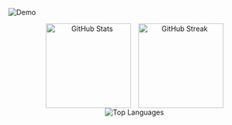 ![Demo](https://raw.githubusercontent.com/SeaHuyty/SeaHuyty/main/dp2kuk914o9y_gif%20(1731%C3%97560).gif)

<div align="center">
  <div style="display: flex; justify-content: center; align-items: center; gap: 15px;">
    <img src="https://github-readme-stats.vercel.app/api?username=SeaHuyty&show_icons=true&theme=default" alt="GitHub Stats" style="height: 170px; width: auto;" />
    <img src="https://nirzak-streak-stats.vercel.app/?user=SeaHuyty&theme=default" alt="GitHub Streak" style="height: 170px; width: auto;" />
  </div>
  <img src="https://github-readme-stats.vercel.app/api/top-langs/?username=SeaHuyty&layout=compact&theme=default" alt="Top Languages" />
</div>

<!-- Proudly created with GPRM ( https://gprm.itsvg.in ) -->
